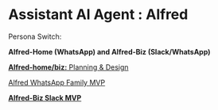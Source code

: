 # Assistant AI Agent : Alfred

Persona Switch:

**Alfred-Home (WhatsApp) and Alfred-Biz (Slack/WhatsApp)**

[**Alfred‑home/biz:** Planning & Design](Alfred%E2%80%91home%20biz%20Planning%20&%20Design%201eab4fd21ff08074a707f54ac5c0363c.md)

[Alfred WhatsApp Family MVP](Alfred%20WhatsApp%20Family%20MVP%201eab4fd21ff080c59493fe1cde490f5b.md)

[**Alfred-Biz Slack MVP**](Alfred-Biz%20Slack%20MVP%201eab4fd21ff080609921f364d96570fa.md)
